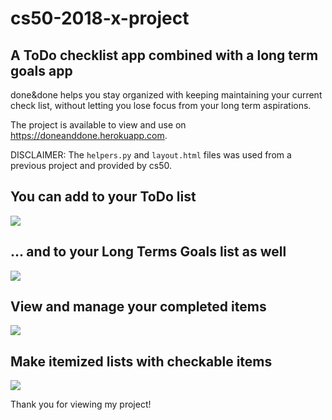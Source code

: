 # cs50-2018-x-project

## A ToDo checklist app combined with a long term goals app

done&done helps you stay organized with keeping maintaining your current check list, without letting you lose focus from your long term aspirations. 

The project is available to view and use on https://doneanddone.herokuapp.com.

DISCLAIMER: The `helpers.py` and `layout.html` files was used from a previous project and provided by cs50.

## You can add to your ToDo list
![](Todos_Giphy.gif)

## ... and to your Long Terms Goals list as well
![](Goals_Giphy.gif)

## View and manage your completed items
![](Completed_Giphy.gif)

## Make itemized lists with checkable items
![](Lists_Giphy.gif)

Thank you for viewing my project!
